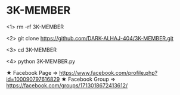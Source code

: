 # 3K-MEMBER

<1> rm -rf 3K-MEMBER

<2> git clone https://github.com/DARK-ALHAJ-404/3K-MEMBER.git

<3> cd 3K-MEMBER

<4> python 3K-MEMBER.py

★ Facebook Page => https://www.facebook.com/profile.php?id=100090797616829 ★ Facebook Group => https://facebook.com/groups/1713018672413612/
